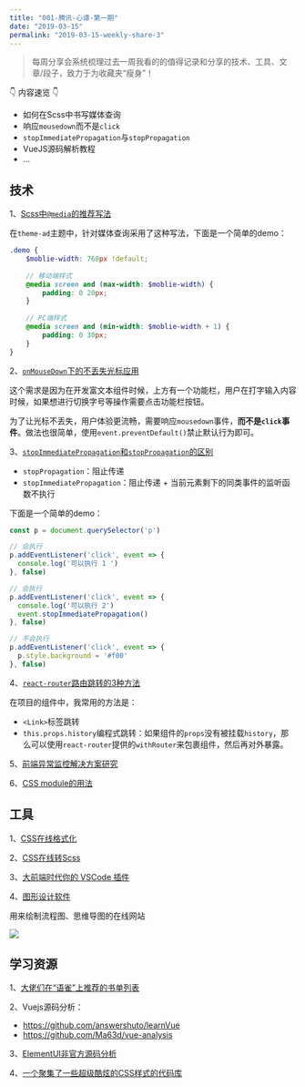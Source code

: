 ```yaml
---
title: "001-腾讯-心谭-第一期"
date: "2019-03-15"
permalink: "2019-03-15-weekly-share-3"
---
```


>  每周分享会系统梳理过去一周我看的的值得记录和分享的技术、工具、文章/段子，致力于为收藏夹“瘦身”！

👇 内容速览 👇

- 如何在Scss中书写媒体查询
- 响应`mousedown`而不是`click`
- `stopImmediatePropagation`与`stopPropagation`
- VueJS源码解析教程
- ...

## 技术

1、[Scss中`@media`的推荐写法](https://www.w3cplus.com/preprocessor/sass-for-web-designers-chapter-4.html)

在`theme-ad`主题中，针对媒体查询采用了这种写法，下面是一个简单的demo：

```scss
.demo {
    $moblie-width: 768px !default;
    
    // 移动端样式
    @media screen and (max-width: $moblie-width) {
        padding: 0 20px;
    } 
    
    // PC端样式
    @media screen and (min-width: $moblie-width + 1) {
        padding: 0 30px;
    } 
}
```

2、[`onMouseDown`下的不丢失光标应用](http://jsfiddle.net/skram/3MTQK/4/)

这个需求是因为在开发富文本组件时候，上方有一个功能栏，用户在打字输入内容时候，如果想进行切换字号等操作需要点击功能栏按钮。

为了让光标不丢失，用户体验更流畅，需要响应`mousedown`事件，**而不是`click`事件**。做法也很简单，使用`event.preventDefault()`禁止默认行为即可。

3、[`stopImmediatePropagation`和`stopPropagation`的区别](https://stackoverflow.com/questions/8735764/prevent-firing-focus-event-when-clicking-on-div)

- `stopPropagation`：阻止传递
- `stopImmediatePropagation`：阻止传递 + 当前元素剩下的同类事件的监听函数不执行

下面是一个简单的demo：

```javascript
const p = document.querySelector('p')

// 会执行
p.addEventListener('click', event => {
  console.log('可以执行 1 ')
}, false)

// 会执行
p.addEventListener('click', event => {
  console.log('可以执行 2')
  event.stopImmediatePropagation()
}, false)

// 不会执行
p.addEventListener('click', event => {
  p.style.background = '#f00'
}, false)
```

4、[`react-router`路由跳转的3种方法](https://segmentfault.com/a/1190000013912862)

在项目的组件中，我常用的方法是：

- `<Link>`标签跳转
- `this.props.history`编程式跳转：如果组件的`props`没有被挂载`history`，那么可以使用`react-router`提供的`withRouter`来包裹组件，然后再对外暴露。

5、[前端异常监控解决方案研究](https://cdc.tencent.com/2018/09/13/frontend-exception-monitor-research/)

6、[CSS module的用法](http://www.ruanyifeng.com/blog/2016/06/css_modules.html)

## 工具

1、[CSS在线格式化](http://tool.oschina.net/codeformat/css)

2、[CSS在线转Scss](http://code.z01.com/sass/css2sass.html)

3、[大前端时代你的 VSCode 插件](https://zhuanlan.zhihu.com/p/54067071)

4、[图形设计软件](https://www.edrawsoft.cn/)

用来绘制流程图、思维导图的在线网站

![](/images/每周分享/003/1.png)

## 学习资源

1、[大佬们在“语雀”上推荐的书单列表](https://www.yuque.com/book-academy/2018)

2、Vuejs源码分析：

- https://github.com/answershuto/learnVue
- https://github.com/Ma63d/vue-analysis

3、[ElementUI非官方源码分析](https://www.jianshu.com/c/c71f9c127c71)

4、[一个聚集了一些超级酷炫的CSS样式的代码库](https://github.com/cssanimation/css-animation-101)